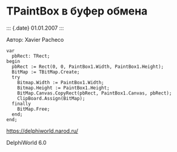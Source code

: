 TPaintBox в буфер обмена
========================

::: {.date}
01.01.2007
:::

Автор: Xavier Pacheco

    var
      pbRect: TRect;
    begin
      pbRect := Rect(0, 0, PaintBox1.Width, PaintBox1.Height);
      BitMap := TBitMap.Create;
      try
        Bitmap.Width := PaintBox1.Width;
        Bitmap.Height := PaintBox1.Height;
        BitMap.Canvas.CopyRect(pbRect, PaintBox1.Canvas, pbRect);
        ClipBoard.Assign(BitMap);
      finally
        BitMap.Free;
      end;
    end;
     
     

<https://delphiworld.narod.ru/>

DelphiWorld 6.0
